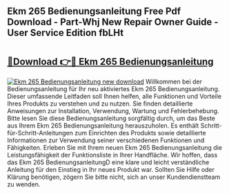 ## Ekm 265 Bedienungsanleitung Free Pdf Download - Part-Whj New Repair Owner Guide - User Service Edition fbLHt

# <h2><a href="http://df08jgi.blite.top/?on=Ekm+265+Bedienungsanleitung">🔗Download 👉🔴 Ekm 265 Bedienungsanleitung</a></h2>

[![Ekm 265 Bedienungsanleitung new download](https://i.imgur.com/lujVjoI.png)](http://df08jgi.blite.top/?on=Ekm+265+Bedienungsanleitung)
Willkommen bei der Bedienungsanleitung für Ihr neu aktiviertes Ekm 265 Bedienungsanleitung. Dieser umfassende Leitfaden soll Ihnen helfen, alle Funktionen und Vorteile Ihres Produkts zu verstehen und zu nutzen. Sie finden detaillierte Anweisungen zur Installation, Verwendung, Wartung und Fehlerbehebung. Bitte lesen Sie diese Bedienungsanleitung sorgfältig durch, um das Beste aus Ihrem Ekm 265 Bedienungsanleitung herauszuholen. Es enthält Schritt-für-Schritt-Anleitungen zum Einrichten des Produkts sowie detaillierte Informationen zur Verwendung seiner verschiedenen Funktionen und Fähigkeiten. Erleben Sie mit Ihrem neuen Ekm 265 Bedienungsanleitung die Leistungsfähigkeit der Funktionsliste in Ihrer Handfläche. Wir hoffen, dass das Ekm 265 BedienungsanleitungD eine klare und leicht verständliche Anleitung für den Einstieg in Ihr neues Produkt war. Sollten Sie Hilfe oder Klärung benötigen, zögern Sie bitte nicht, sich an unser Kundendienstteam zu wenden.
